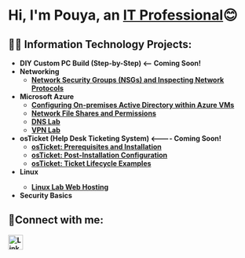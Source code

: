 <h1>Hi, I'm Pouya, an <a href="https://linkedin.com/in/Josh">IT Professional</a>😊</h1>

<h2>👨‍💻 Information Technology Projects:</h2>

- <b>DIY Custom PC Build (Step-by-Step) <-- Coming Soon!<b/>
- <b>Networking</b>
  -  [Network Security Groups (NSGs) and Inspecting Network Protocols](https://github.com/PouyaDini10/azure-network-protocols)
- <b>Microsoft Azure</b>
  - [Configuring On-premises Active Directory within Azure VMs](https://github.com/PouyaDini10/On-premises-Active-Directory-Deployed-in-the-Cloud-Azure-/blob/main/README.md)
  -  [Network File Shares and Permissions](https://github.com/PouyaDini10/Filer-Server-Setup)
  -  [DNS Lab](https://github.com/PouyaDini10/DNS-Lab)
  - [VPN Lab](https://github.com/PouyaDini10/VPN-Lab)
- <b>osTicket (Help Desk Ticketing System) <---- Coming Soon!</b>
  - [osTicket: Prerequisites and Installation](https://github.com/PouyaDini10/osticket-prereqs)
  - [osTicket: Post-Installation Configuration](https://github.com/PouyaDini10/post-install-config)
  - [osTicket: Ticket Lifecycle Examples](https://github.com/PouyaDini10/ticket-lifecycle)
- <b>Linux<b/>
  - [Linux Lab Web Hosting](https://github.com/PouyaDini10/Linux-VM-Hands-On-Lab-User-Management-Software-Installation-Web-Hosting)
- <b>Security Basics<b/>

  
<h2>🤳Connect with me:</h2>

<a href="https://www.linkedin.com/in/pouya-mottaghian-dini" target="_blank">
  <img src="https://cdn.jsdelivr.net/gh/devicons/devicon/icons/linkedin/linkedin-original.svg" alt="LinkedIn" width="30" height="30"/>
</a>
